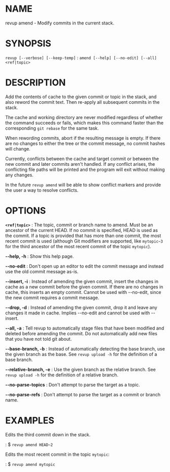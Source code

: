 # NAME

revup amend - Modify commits in the current stack.

# SYNOPSIS

`revup [--verbose] [--keep-temp]`
: `amend [--help] [--no-edit] [--all] <ref|topic>`

# DESCRIPTION

Add the contents of cache to the given commit or topic in the stack, and
also reword the commit text. Then re-apply all subsequent commits in the
stack.

The cache and working directory are never modified regardless
of whether the command succeeds or fails, which makes this command
faster than the corresponding `git rebase` for the same task.

When rewording commits, abort if the resulting message is empty.
If there are no changes to either the tree or the commit message,
no commit hashes will change.

Currently, conflicts between the cache and target commit or between
the new commit and later commits aren't handled. If any conflict arises,
the conflicting file paths will be printed and the program will exit
without making any changes.

In the future `revup amend` will be able to show conflict markers
and provide the user a way to resolve conflicts.

# OPTIONS

**`<ref|topic>`**
: The topic, commit or branch name to amend. Must be an ancestor of the
current HEAD. If no commit is specified, HEAD is used as the commit. If a
topic is provided that has more than one commit, the most recent commit is
used (although Git modifiers are supported, like `mytopic~3` for the third
ancestor of the most recent commit of the topic `mytopic`).

**--help, -h**
: Show this help page.

**--no-edit**
: Don't open up an editor to edit the commit message and instead
use the old commit message as-is.

**--insert, -i**
: Instead of amending the given commit, insert the changes in cache
as a new commit before the given commit. If there are no changes in
cache, this inserts an empty commit. Cannot be used with --no-edit,
since the new commit requires a commit message.

**--drop, -d**
: Instead of amending the given commit, drop it and leave any changes
it made in cache. Implies --no-edit and cannot be used with --insert.

**--all, -a**
: Tell revup to automatically stage files that have been modified and
deleted before amending the commit. Do not automatically add new files
that you have not told git about.

**--base-branch, -b**
: Instead of automatically detecting the base branch, use the given
branch as the base. See `revup upload -h` for the definition of a base
branch.

**--relative-branch, -e**
: Use the given branch as the relative branch. See `revup upload -h`
for the definition of a relative branch.

**--no-parse-topics**
: Don't attempt to parse the target as a topic.

**--no-parse-refs**
: Don't attempt to parse the target as a commit or branch name.

# EXAMPLES

Edits the third commit down in the stack.

: $ `revup amend HEAD~2`

Edits the most recent commit in the topic `mytopic`:

: $ `revup amend mytopic`
